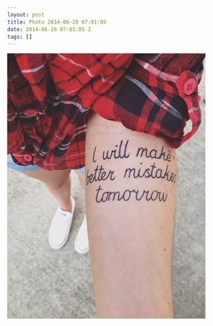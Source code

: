 ```yaml
---
layout: post
title: Photo 2014-06-28 07:01:05
date: 2014-06-28 07:01:05 Z
tags: []
---
```

![](/media/2014/06/90136860734.jpg)
